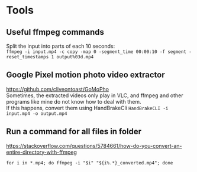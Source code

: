 # Tools

## Useful ffmpeg commands
Split the input into parts of each 10 seconds:  
`ffmpeg -i input.mp4 -c copy -map 0 -segment_time 00:00:10 -f segment -reset_timestamps 1 output%03d.mp4`


## Google Pixel motion photo video extractor
https://github.com/cliveontoast/GoMoPho  
Sometimes, the extracted videos only play in VLC, and ffmpeg and other programs like mine do not know how to deal with them.  
If this happens, convert them using HandBrakeCli
`HandBrakeCLI -i input.mp4 -o output.mp4`

## Run a command for all files in folder
https://stackoverflow.com/questions/5784661/how-do-you-convert-an-entire-directory-with-ffmpeg  


`for i in *.mp4; do ffmpeg -i "$i" "${i%.*}_converted.mp4"; done`

